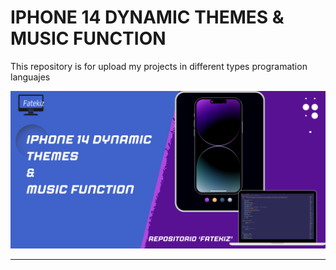 # IPHONE 14 DYNAMIC THEMES & MUSIC FUNCTION
 This repository is for upload my projects in different types programation languajes

<img src="imagen_portada.png"/> 
<hr> 

##
